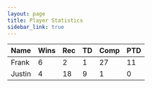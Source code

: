 ```yaml
---
layout: page
title: Player Statistics
sidebar_link: true
---
```


<head>
  <!-- <link rel="stylesheet" href="https://cdn.datatables.net/1.10.20/css/jquery.dataTables.min.css"> -->
  <link rel="stylesheet" href="https://cdn.datatables.net/1.10.20/css/jquery.dataTables.responsive.min.css">
  <!-- <script src="https://ajax.googleapis.com/ajax/libs/jquery/3.4.1/jquery.min.js"></script> -->
  <!-- <script src="https://cdn.datatables.net/1.10.20/js/jquery.dataTables.min.js"></script> -->
  <script src="https://cdn.datatables.net/1.10.20/js/jquery.dataTables.responsive.min.js"></script>
  <script>
    $(document).ready(function(){
      $('#stats').DataTable({
        responsive: true,
        paging: false,
        searching: true,
        details: false
      });
    });
  </script>
</head>
  
<table id="stats" class="display responsive nowrap" style="width:100%">
    <thead>
        <tr>
            <th>Name</th>
            <th>Wins</th>
            <th>Rec</th>
            <th>TD</th>
            <th>Comp</th>
            <th>PTD</th>
        </tr>
    </thead>
    <tbody>
        <tr>
            <td>Frank</td>
            <td>6</td>
            <td>2</td>
            <td>1</td>
            <td>27</td>
            <td>11</td>
        </tr>
        <tr>
            <td>Justin</td>
            <td>4</td>
            <td>18</td>
            <td>9</td>
            <td>1</td>
            <td>0</td>
        </tr>
    </tbody>
</table>
